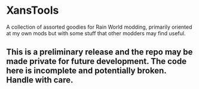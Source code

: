 # XansTools

A collection of assorted goodies for Rain World modding, primarily oriented at my own mods but with some stuff that other modders may find useful.

## This is a preliminary release and the repo may be made private for future development. The code here is incomplete and potentially broken. Handle with care.